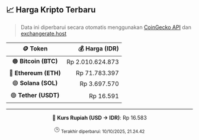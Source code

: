 

<!-- HARGA_KRIPTO -->
## 📈 Harga Kripto Terbaru

> Data ini diperbarui secara otomatis menggunakan [CoinGecko API](https://www.coingecko.com/) dan [exchangerate.host](https://exchangerate.host/)

<div align="center">

| 🪙 Token | 💰 Harga (IDR) |
|:------:|---------------:|
| 🟠 **Bitcoin (BTC)**   | Rp 2.010.624.873 |
| 🔵 **Ethereum (ETH)**  | Rp 71.783.397 |
| 🟣 **Solana (SOL)**    | Rp 3.697.570 |
| 🟢 **Tether (USDT)**   | Rp 16.591 |

---

💱 **Kurs Rupiah (USD → IDR)**: Rp 16.583

🕒 <sub>Terakhir diperbarui: 10/10/2025, 21.24.42</sub>

</div>
<!-- /HARGA_KRIPTO -->